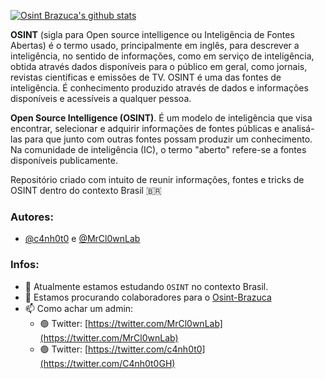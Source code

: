 [![Osint Brazuca's github stats](https://github-readme-stats.vercel.app/api?username=osintbrazuca&show_icons=true&theme=radical)](https://github.com/osintbrazuca/)

__OSINT__ (sigla para Open source intelligence ou Inteligência de Fontes Abertas) é o termo usado, principalmente em inglês, para descrever a inteligência, no sentido de informações, como em serviço de inteligência, obtida através dados disponíveis para o público em geral, como jornais, revistas científicas e emissões de TV. OSINT é uma das fontes de inteligência. É conhecimento produzido através de dados e informações disponíveis e acessíveis a qualquer pessoa.

__Open Source Intelligence (OSINT)__. É um modelo de inteligência que visa encontrar, selecionar e adquirir informações de fontes públicas e analisá-las para que junto com outras fontes possam produzir um conhecimento. Na comunidade de inteligência (IC), o termo "aberto" refere-se a fontes disponíveis publicamente.

Repositório criado com intuito de reunir informações, fontes e tricks de OSINT dentro do contexto Brasil 🇧🇷

### Autores:
- [@c4nh0t0](https://github.com/c4nh0t0) e [@MrCl0wnLab](https://github.com/MrCl0wnLab)

### Infos:
- 🌱 Atualmente estamos estudando `OSINT` no contexto Brasil.
- 👯 Estamos procurando colaboradores para o [Osint-Brazuca](https://github.com/osintbrazuca/Osint-Brazuca "Osint-Brazuca")
- 📫 Como achar um admin: 
  - 🟢 Twitter: [https://twitter.com/MrCl0wnLab](https://twitter.com/MrCl0wnLab)
  - 🟢 Twitter: [https://twitter.com/c4nh0t0](https://twitter.com/C4nh0t0GH)
